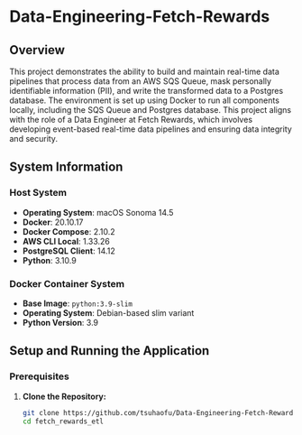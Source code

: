 # Data-Engineering-Fetch-Rewards

## Overview

This project demonstrates the ability to build and maintain real-time data pipelines that process data from an AWS SQS Queue, mask personally identifiable information (PII), and write the transformed data to a Postgres database. The environment is set up using Docker to run all components locally, including the SQS Queue and Postgres database. This project aligns with the role of a Data Engineer at Fetch Rewards, which involves developing event-based real-time data pipelines and ensuring data integrity and security.

## System Information

### Host System

- **Operating System**: macOS Sonoma 14.5
- **Docker**: 20.10.17
- **Docker Compose**: 2.10.2
- **AWS CLI Local**: 1.33.26
- **PostgreSQL Client**: 14.12
- **Python**: 3.10.9

### Docker Container System

- **Base Image**: `python:3.9-slim`
- **Operating System**: Debian-based slim variant
- **Python Version**: 3.9

## Setup and Running the Application

### Prerequisites

1. **Clone the Repository:**
   ```sh
   git clone https://github.com/tsuhaofu/Data-Engineering-Fetch-Rewards.git
   cd fetch_rewards_etl
